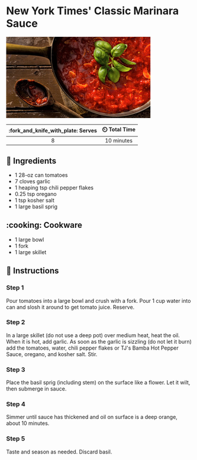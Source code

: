# New York Times' Classic Marinara Sauce

![New York Times' Classic Marinara Sauce](../assets/images/new-york-times'-classic-marinara-sauce.jpg)

| :fork_and_knife_with_plate: Serves | :timer_clock: Total Time |
|:----------------------------------:|:-----------------------: |
| 8 | 10 minutes |

## :salt: Ingredients

- 1 28-oz can tomatoes
- 7 cloves garlic
- 1 heaping tsp chili pepper flakes
- 0.25 tsp oregano
- 1 tsp kosher salt
- 1 large basil sprig

## :cooking: Cookware

- 1 large bowl
- 1 fork
- 1 large skillet

## :pencil: Instructions

### Step 1

Pour tomatoes into a large bowl and crush with a fork. Pour 1 cup water into can and slosh it around to get tomato
juice. Reserve.

### Step 2

In a large skillet (do not use a deep pot) over medium heat, heat the oil. When it is hot, add garlic. As soon as the
garlic is sizzling (do not let it burn) add the tomatoes, water, chili pepper flakes or TJ's Bamba Hot Pepper Sauce,
oregano, and kosher salt. Stir.

### Step 3

Place the basil sprig (including stem) on the surface like a flower. Let it wilt, then submerge in sauce.

### Step 4

Simmer until sauce has thickened and oil on surface is a deep orange, about 10 minutes.

### Step 5

Taste and season as needed. Discard basil.
